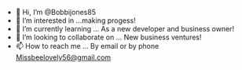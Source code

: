 - 👋 Hi, I’m @Bobbijones85
- 👀 I’m interested in ...making progess!
- 🌱 I’m currently learning ... As a new developer
  and business owner!
- 💞️ I’m looking to collaborate on ... 
     New business ventures!
- 📫 How to reach me ... By email or by phone
     Missbeelovely56@gmail.com 

<!---
Bobbijones85/Bobbijones85 is a ✨ special ✨ repository because its `README.md` (this file) appears on your GitHub profile.
You can click the Preview link to take a look at your changes.
--->
